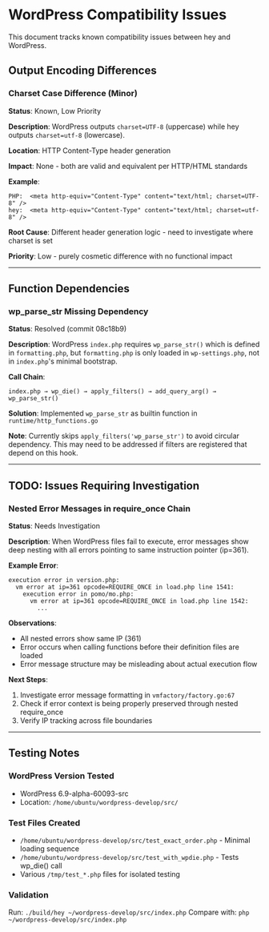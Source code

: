 # WordPress Compatibility Issues

This document tracks known compatibility issues between hey and WordPress.

## Output Encoding Differences

### Charset Case Difference (Minor)

**Status**: Known, Low Priority

**Description**:
WordPress outputs `charset=UTF-8` (uppercase) while hey outputs `charset=utf-8` (lowercase).

**Location**: HTTP Content-Type header generation

**Impact**: None - both are valid and equivalent per HTTP/HTML standards

**Example**:
```
PHP:  <meta http-equiv="Content-Type" content="text/html; charset=UTF-8" />
hey:  <meta http-equiv="Content-Type" content="text/html; charset=utf-8" />
```

**Root Cause**: Different header generation logic - need to investigate where charset is set

**Priority**: Low - purely cosmetic difference with no functional impact

---

## Function Dependencies

### wp_parse_str Missing Dependency

**Status**: Resolved (commit 08c18b9)

**Description**:
WordPress `index.php` requires `wp_parse_str()` which is defined in `formatting.php`, but `formatting.php` is only loaded in `wp-settings.php`, not in `index.php`'s minimal bootstrap.

**Call Chain**:
```
index.php → wp_die() → apply_filters() → add_query_arg() → wp_parse_str()
```

**Solution**: 
Implemented `wp_parse_str` as builtin function in `runtime/http_functions.go`

**Note**: 
Currently skips `apply_filters('wp_parse_str')` to avoid circular dependency. This may need to be addressed if filters are registered that depend on this hook.

---

## TODO: Issues Requiring Investigation

### Nested Error Messages in require_once Chain

**Status**: Needs Investigation

**Description**:
When WordPress files fail to execute, error messages show deep nesting with all errors pointing to same instruction pointer (ip=361).

**Example Error**:
```
execution error in version.php: 
  vm error at ip=361 opcode=REQUIRE_ONCE in load.php line 1541: 
    execution error in pomo/mo.php: 
      vm error at ip=361 opcode=REQUIRE_ONCE in load.php line 1542: 
        ...
```

**Observations**:
- All nested errors show same IP (361)
- Error occurs when calling functions before their definition files are loaded
- Error message structure may be misleading about actual execution flow

**Next Steps**:
1. Investigate error message formatting in `vmfactory/factory.go:67`
2. Check if error context is being properly preserved through nested require_once
3. Verify IP tracking across file boundaries

---

## Testing Notes

### WordPress Version Tested
- WordPress 6.9-alpha-60093-src
- Location: `/home/ubuntu/wordpress-develop/src/`

### Test Files Created
- `/home/ubuntu/wordpress-develop/src/test_exact_order.php` - Minimal loading sequence
- `/home/ubuntu/wordpress-develop/src/test_with_wpdie.php` - Tests wp_die() call
- Various `/tmp/test_*.php` files for isolated testing

### Validation
Run: `./build/hey ~/wordpress-develop/src/index.php`
Compare with: `php ~/wordpress-develop/src/index.php`
